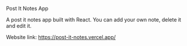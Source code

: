 Post It Notes App

A post it notes app built with React. You can add your own note, delete it and edit it.

Website link: https://post-it-notes.vercel.app/
